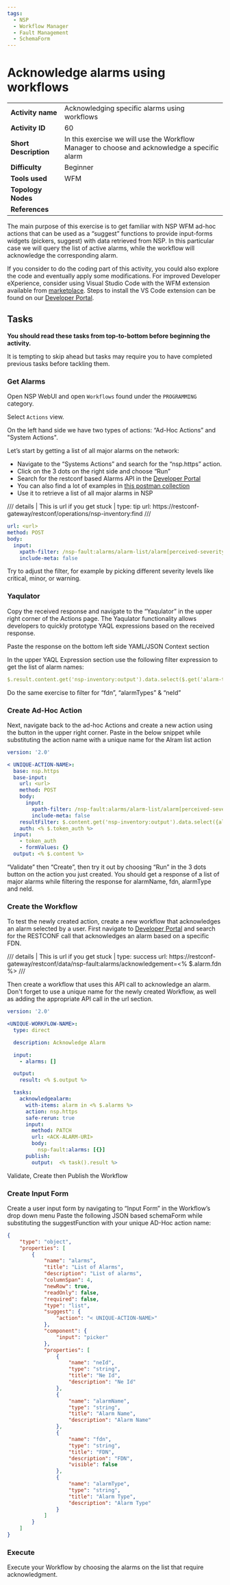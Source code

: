 ```yaml
---
tags:
  - NSP
  - Workflow Manager
  - Fault Management
  - SchemaForm
---
```


# Acknowledge alarms using workflows

|                             |                                                                                               |
|-----------------------------|-----------------------------------------------------------------------------------------------|
| **Activity name**           | Acknowledging specific alarms using workflows                                                 |
| **Activity ID**             | 60                                                                                            |
| **Short Description**       | In this exercise we will use the Workflow Manager to choose and acknowledge a specific alarm |
| **Difficulty**              | Beginner                                                                                      |
| **Tools used**              | WFM                                                                                           |
| **Topology Nodes**          |  |
| **References**              |  |

The main purpose of this exercise is to get familiar with NSP WFM ad-hoc actions that can be used as a “suggest” functions
to provide input-forms widgets (pickers, suggest) with data retrieved from NSP. In this particular case we will query
the list of active alarms, while the workflow will acknowledge the corresponding alarm.

If you consider to do the coding part of this activity, you could also explore the code and eventually apply some modifications.
For improved Developer eXperience, consider using Visual Studio Code with the WFM extension available from
[marketplace](https://marketplace.visualstudio.com/items?itemName=Nokia.nokia-wfm).
Steps to install the VS Code extension can be found on our
[Developer Portal](https://network.developer.nokia.com/tutorials/vscode-extensions/workflow-manager-visual-studio-code-extension).

## Tasks

**You should read these tasks from top-to-bottom before beginning the activity.**

It is tempting to skip ahead but tasks may require you to have completed previous tasks before tackling them.  

### Get Alarms

Open NSP WebUI and open `Workflows` found under the `PROGRAMMING` category.

Select `Actions` view.

On the left hand side we have two types of actions: “Ad-Hoc Actions” and "System Actions".

Let’s start by getting a list of all major alarms on the network:

* Navigate to the “Systems Actions” and search for the “nsp.https” action.
* Click on the 3 dots on the right side and choose “Run”
* Search for the restconf based Alarms API in the [Developer Portal](https://network.developer.nokia.com/api-documentation/)
* You can also find a lot of examples in [this postman collection](https://documenter.getpostman.com/view/26248101/2sAY4uCNvf#de0ea146-e51a-455a-84c5-19f438712103)
* Use it to retrieve a list of all major alarms in NSP

/// details | This is url if you get stuck |
    type: tip
url: https://restconf-gateway/restconf/operations/nsp-inventory:find
///

```yaml
url: <url>
method: POST
body:
  input:
    xpath-filter: /nsp-fault:alarms/alarm-list/alarm[perceived-severity = 'major']
    include-meta: false
```

Try to adjust the filter, for example by picking different severity levels like critical, minor, or warning.

### Yaqulator

Copy the received response and navigate to the “Yaqulator” in the upper right corner of the Actions page.
The Yaqulator functionality allows developers to quickly prototype YAQL expressions based on the received response.

Paste the response on the bottom left side YAML/JSON Context section

In the upper YAQL Expression section use the following filter expression to get the list of alarm names:

```yaml
$.result.content.get('nsp-inventory:output').data.select($.get('alarm-type-qualifier'))
```

Do the same exercise to filter for “fdn”, “alarmTypes” & “neId”

### Create Ad-Hoc Action

Next, navigate back to the ad-hoc Actions and create a new action using the button in the upper right corner.
Paste in the below snippet while substituting the action name with a unique name for the Alram list action

```yaml
version: '2.0'

< UNIQUE-ACTION-NAME>:  
  base: nsp.https
  base-input:
    url: <url>
    method: POST
    body:
      input:
        xpath-filter: /nsp-fault:alarms/alarm-list/alarm[perceived-severity = 'major']
        include-meta: false
    resultFilter: $.content.get('nsp-inventory:output').data.select({alarmName=>$.get('alarm-type-qualifier'),fdn=>$.get('alarm-fdn'),alarmType=>$.get('alarm-type-id'), neId=>$.get('ne-id')} ) 
    auth: <% $.token_auth %>
  input:
    - token_auth
    - formValues: {}
  output: <% $.content %>
```

“Validate” then “Create”, then try it out by choosing “Run” in the 3 dots button on the action you just created.
You should get a response of a list of major alarms while filtering the response for alarmName, fdn, alarmType and neId.

### Create the Workflow

To test the newly created action, create a new workflow that acknowledges an alarm selected by a user.
First navigate to [Developer Portal](https://network.developer.nokia.com/api-documentation/) and search for the RESTCONF call that acknowledges an alarm based on a specific FDN.

/// details | This is url if you get stuck |
    type: success
url: https://restconf-gateway/restconf/data/nsp-fault:alarms/acknowledgement=<% $.alarm.fdn %>
///

Then create a workflow that uses this API call to acknowledge an alarm.
Don't forget to use a unique name for the newly created Workflow, as well as adding the appropriate API call in the url section.

```yaml
version: '2.0'

<UNIQUE-WORKFLOW-NAME>:
  type: direct

  description: Acknowledge Alarm

  input:
    - alarms: []

  output:
    result: <% $.output %>

  tasks:
    acknowledgealarm:
      with-items: alarm in <% $.alarms %>
      action: nsp.https
      safe-rerun: true
      input:
        method: PATCH
        url: <ACK-ALARM-URI>
        body:
          nsp-fault:alarms: [{}]
      publish:
        output:  <% task().result %>
```

Validate, Create then Publish the Workflow

### Create Input Form

Create a user input form by navigating to “Input Form” in the Workflow’s drop down menu
Paste the following JSON based schemaForm while substituting the suggestFunction with your unique AD-Hoc action name:

```json
{
    "type": "object",
    "properties": [
        {
            "name": "alarms",
            "title": "List of Alarms",
            "description": "List of alarms",
            "columnSpan": 4,
            "newRow": true,
            "readOnly": false,
            "required": false,
            "type": "list",
            "suggest": {
                "action": "< UNIQUE-ACTION-NAME>"
            },
            "component": {
                "input": "picker"
            },
            "properties": [
                {
                    "name": "neId",
                    "type": "string",
                    "title": "Ne Id",
                    "description": "Ne Id"
                },
                {
                    "name": "alarmName",
                    "type": "string",
                    "title": "Alarm Name",
                    "description": "Alarm Name"
                },
                {
                    "name": "fdn",
                    "type": "string",
                    "title": "FDN",
                    "description": "FDN",
                    "visible": false
                },
                {
                    "name": "alarmType",
                    "type": "string",
                    "title": "Alarm Type",
                    "description": "Alarm Type"
                }
            ]
        }
    ]
}
```

### Execute 

Execute your Workflow by choosing the alarms on the list that require acknowledgment.
